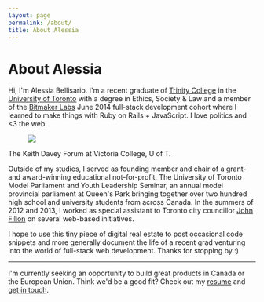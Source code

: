 ```yaml
---
layout: page
permalink: /about/
title: About Alessia
---
```

# About Alessia

Hi, I'm Alessia Bellisario. I'm a recent graduate of [Trinity College](http://www.trinity.utoronto.ca/) in the [University of Toronto](http://www.utoronto.ca/) with a degree in Ethics, Society & Law  and a member of the [Bitmaker Labs](http://bitmakerlabs.com/) June 2014 full-stack development cohort where I learned to make things with Ruby on Rails + JavaScript. I love politics and <3 the web.

<p><figure><img src="https://farm4.staticflickr.com/3694/14071442237_d25ec73d80_z.jpg"></figure><figcaption>The Keith Davey Forum at Victoria College, U of T.</figcaption>
</figure></p>

Outside of my studies, I served as founding member and chair of a grant- and award-winning educational not-for-profit, The University of Toronto Model Parliament and Youth Leadership Seminar, an annual model provincial parliament at Queen's Park bringing together over two hundred high school and university students from across Canada. In the summers of 2012 and 2013, I worked as special assistant to Toronto city councillor [John Filion](http://johnfilion.ca) on several web-based initiatives.

I hope to use this tiny piece of digital real estate to post occasional code snippets and more generally document the life of a recent grad venturing into the world of full-stack web development. Thanks for stopping by :)

***

<p>I'm currently seeking an opportunity to build great products in Canada or the European Union. Think we'd be a good fit? Check out my <a href="../bellisario.pdf">resume</a> and <a href="mailto:bellisario.alessia@gmail.com">get in touch</a>.</p>